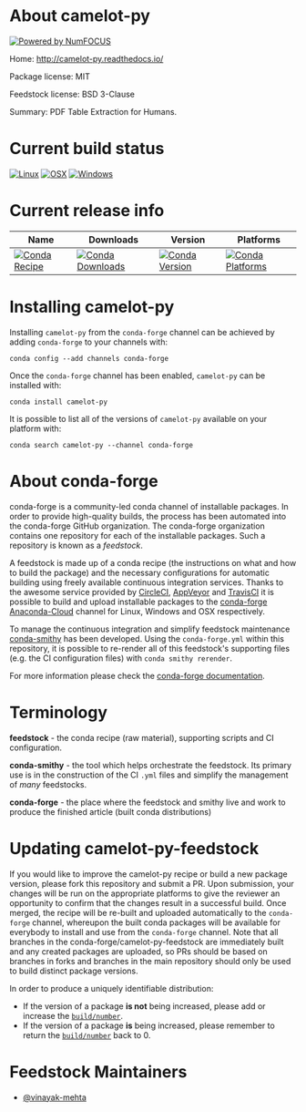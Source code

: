About camelot-py
================

[![Powered by NumFOCUS](https://img.shields.io/badge/powered%20by-NumFOCUS-orange.svg?style=flat&colorA=E1523D&colorB=007D8A)](http://numfocus.org)

Home: http://camelot-py.readthedocs.io/

Package license: MIT

Feedstock license: BSD 3-Clause

Summary: PDF Table Extraction for Humans.



Current build status
====================

[![Linux](https://img.shields.io/circleci/project/github/conda-forge/camelot-py-feedstock/master.svg?label=Linux)](https://circleci.com/gh/conda-forge/camelot-py-feedstock)
[![OSX](https://img.shields.io/travis/conda-forge/camelot-py-feedstock/master.svg?label=macOS)](https://travis-ci.org/conda-forge/camelot-py-feedstock)
[![Windows](https://img.shields.io/appveyor/ci/conda-forge/camelot-py-feedstock/master.svg?label=Windows)](https://ci.appveyor.com/project/conda-forge/camelot-py-feedstock/branch/master)

Current release info
====================

| Name | Downloads | Version | Platforms |
| --- | --- | --- | --- |
| [![Conda Recipe](https://img.shields.io/badge/recipe-camelot--py-green.svg)](https://anaconda.org/conda-forge/camelot-py) | [![Conda Downloads](https://img.shields.io/conda/dn/conda-forge/camelot-py.svg)](https://anaconda.org/conda-forge/camelot-py) | [![Conda Version](https://img.shields.io/conda/vn/conda-forge/camelot-py.svg)](https://anaconda.org/conda-forge/camelot-py) | [![Conda Platforms](https://img.shields.io/conda/pn/conda-forge/camelot-py.svg)](https://anaconda.org/conda-forge/camelot-py) |

Installing camelot-py
=====================

Installing `camelot-py` from the `conda-forge` channel can be achieved by adding `conda-forge` to your channels with:

```
conda config --add channels conda-forge
```

Once the `conda-forge` channel has been enabled, `camelot-py` can be installed with:

```
conda install camelot-py
```

It is possible to list all of the versions of `camelot-py` available on your platform with:

```
conda search camelot-py --channel conda-forge
```


About conda-forge
=================

conda-forge is a community-led conda channel of installable packages.
In order to provide high-quality builds, the process has been automated into the
conda-forge GitHub organization. The conda-forge organization contains one repository
for each of the installable packages. Such a repository is known as a *feedstock*.

A feedstock is made up of a conda recipe (the instructions on what and how to build
the package) and the necessary configurations for automatic building using freely
available continuous integration services. Thanks to the awesome service provided by
[CircleCI](https://circleci.com/), [AppVeyor](https://www.appveyor.com/)
and [TravisCI](https://travis-ci.org/) it is possible to build and upload installable
packages to the [conda-forge](https://anaconda.org/conda-forge)
[Anaconda-Cloud](https://anaconda.org/) channel for Linux, Windows and OSX respectively.

To manage the continuous integration and simplify feedstock maintenance
[conda-smithy](https://github.com/conda-forge/conda-smithy) has been developed.
Using the ``conda-forge.yml`` within this repository, it is possible to re-render all of
this feedstock's supporting files (e.g. the CI configuration files) with ``conda smithy rerender``.

For more information please check the [conda-forge documentation](https://conda-forge.org/docs/).

Terminology
===========

**feedstock** - the conda recipe (raw material), supporting scripts and CI configuration.

**conda-smithy** - the tool which helps orchestrate the feedstock.
                   Its primary use is in the construction of the CI ``.yml`` files
                   and simplify the management of *many* feedstocks.

**conda-forge** - the place where the feedstock and smithy live and work to
                  produce the finished article (built conda distributions)


Updating camelot-py-feedstock
=============================

If you would like to improve the camelot-py recipe or build a new
package version, please fork this repository and submit a PR. Upon submission,
your changes will be run on the appropriate platforms to give the reviewer an
opportunity to confirm that the changes result in a successful build. Once
merged, the recipe will be re-built and uploaded automatically to the
`conda-forge` channel, whereupon the built conda packages will be available for
everybody to install and use from the `conda-forge` channel.
Note that all branches in the conda-forge/camelot-py-feedstock are
immediately built and any created packages are uploaded, so PRs should be based
on branches in forks and branches in the main repository should only be used to
build distinct package versions.

In order to produce a uniquely identifiable distribution:
 * If the version of a package **is not** being increased, please add or increase
   the [``build/number``](https://conda.io/docs/user-guide/tasks/build-packages/define-metadata.html#build-number-and-string).
 * If the version of a package **is** being increased, please remember to return
   the [``build/number``](https://conda.io/docs/user-guide/tasks/build-packages/define-metadata.html#build-number-and-string)
   back to 0.

Feedstock Maintainers
=====================

* [@vinayak-mehta](https://github.com/vinayak-mehta/)

